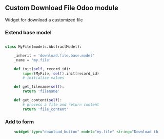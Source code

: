 ## Custom Download File Odoo module

Widget for download a customized file

### Extend base model

```python

class MyFile(models.AbstractModel):

    _inherit = 'download.file.base.model'
    _name = 'my.file'

    def init(self, record_id):
        super(MyFile, self).init(record_id)
        # initialize values

    def get_filename(self):
        return 'filename'

    def get_content(self):
        # process a file and return content
        return 'file_content'
```

### Add to form

```xml
    <widget type="download_button" model="my.file" string="Download this file"/>
```

